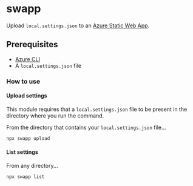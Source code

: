 # swapp

Upload `local.settings.json` to an [Azure Static Web App](aka.ms/swadocs).

## Prerequisites

- [Azure CLI](https://docs.microsoft.com/cli/azure/install-azure-cli?view=azure-cli-latest&WT.mc_id=staticwebapps-npm-buhollan)
- A `local.settings.json` file

### How to use

#### Upload settings

This module requires that a `local.settings.json` file to be present in the directory where you run the command.

From the directory that contains your `local.settings.json` file...

```bash
npx swapp upload
```

#### List settings

From any directory...

```bash
npx swapp list
```
